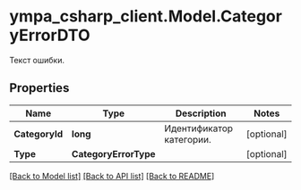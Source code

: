 # ympa_csharp_client.Model.CategoryErrorDTO
Текст ошибки.

## Properties

Name | Type | Description | Notes
------------ | ------------- | ------------- | -------------
**CategoryId** | **long** | Идентификатор категории. | [optional] 
**Type** | **CategoryErrorType** |  | [optional] 

[[Back to Model list]](../README.md#documentation-for-models) [[Back to API list]](../README.md#documentation-for-api-endpoints) [[Back to README]](../README.md)

